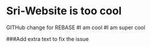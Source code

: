 # Sri-Website is too cool

GITHub change for REBASE
#I am cool
#I am super cool

###Add extra text to fix the issue

